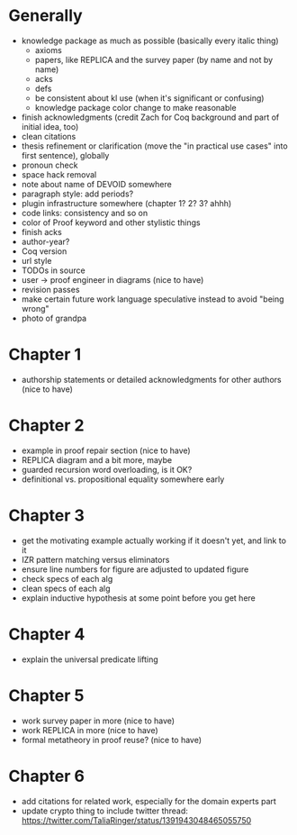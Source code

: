 

# Generally

- knowledge package as much as possible (basically every italic thing)
  + axioms
  + papers, like REPLICA and the survey paper (by name and not by name)
  + acks
  + defs
  + be consistent about kl use (when it's significant or confusing)
  + knowledge package color change to make reasonable
- finish acknowledgments (credit Zach for Coq background and part of initial idea, too)
- clean citations
- thesis refinement or clarification (move the "in practical use cases" into first sentence), globally
- pronoun check
- space hack removal
- note about name of DEVOID somewhere
- paragraph style: add periods?
- plugin infrastructure somewhere (chapter 1? 2? 3? ahhh)
- code links: consistency and so on
- color of Proof keyword and other stylistic things
- finish acks
- author-year?
- Coq version
- url style
- TODOs in source
- user -> proof engineer in diagrams (nice to have)
- revision passes
- make certain future work language speculative instead to avoid "being wrong"
- photo of grandpa

# Chapter 1

- authorship statements or detailed acknowledgments for other authors (nice to have)

# Chapter 2

- example in proof repair section (nice to have)
- REPLICA diagram and a bit more, maybe
- guarded recursion word overloading, is it OK?
- definitional vs. propositional equality somewhere early

# Chapter 3

- get the motivating example actually working if it doesn't yet, and link to it
- IZR pattern matching versus eliminators
- ensure line numbers for figure are adjusted to updated figure
- check specs of each alg
- clean specs of each alg
- explain inductive hypothesis at some point before you get here

# Chapter 4

- explain the universal predicate lifting

# Chapter 5

- work survey paper in more (nice to have)
- work REPLICA in more (nice to have)
- formal metatheory in proof reuse? (nice to have)

# Chapter 6

- add citations for related work, especially for the domain experts part
- update crypto thing to include twitter thread: https://twitter.com/TaliaRinger/status/1391943048465055750

